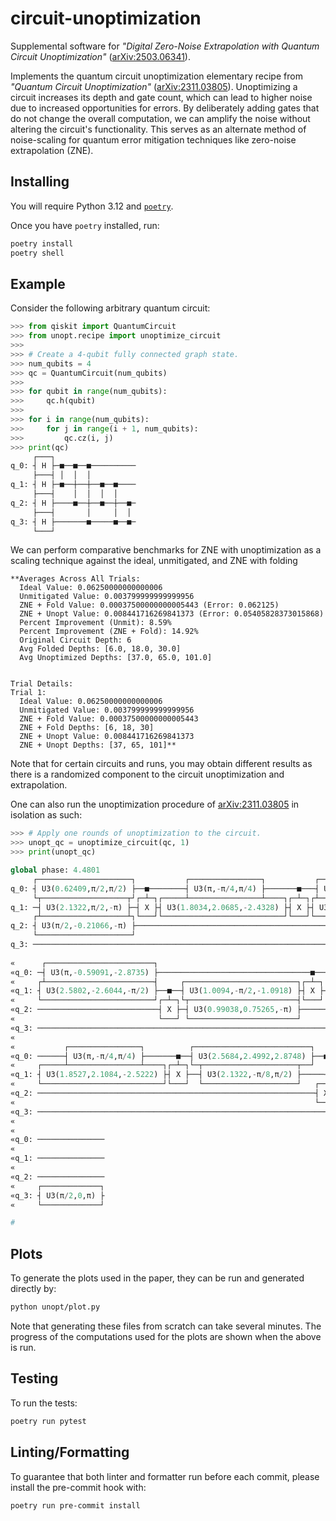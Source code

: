 # circuit-unoptimization

Supplemental software for *"Digital Zero-Noise Extrapolation with Quantum Circuit Unoptimization"*
([arXiv:2503.06341](https://arxiv.org/abs/2503.06341)).

Implements the quantum circuit unoptimization elementary recipe from *"Quantum Circuit Unoptimization"*
([arXiv:2311.03805](https://arxiv.org/pdf/2311.03805)). Unoptimizing a circuit increases its depth and gate count, which
can lead to higher noise due to increased opportunities for errors. By deliberately adding gates that do not change the
overall computation, we can amplify the noise without altering the circuit's functionality. This serves as an alternate
method of noise-scaling for quantum error mitigation techniques like zero-noise extrapolation (ZNE).

## Installing

You will require Python 3.12 and [`poetry`](https://python-poetry.org/).

Once you have `poetry` installed, run:

```sh
poetry install
poetry shell
```

## Example

Consider the following arbitrary quantum circuit:

```py
>>> from qiskit import QuantumCircuit
>>> from unopt.recipe import unoptimize_circuit
>>> 
>>> # Create a 4-qubit fully connected graph state.
>>> num_qubits = 4
>>> qc = QuantumCircuit(num_qubits)
>>> 
>>> for qubit in range(num_qubits):
>>>     qc.h(qubit)
>>> 
>>> for i in range(num_qubits):
>>>     for j in range(i + 1, num_qubits):
>>>         qc.cz(i, j)
>>> print(qc)
     ┌───┐                  
q_0: ┤ H ├─■──■──■──────────
     ├───┤ │  │  │          
q_1: ┤ H ├─■──┼──┼──■──■────
     ├───┤    │  │  │  │    
q_2: ┤ H ├────■──┼──■──┼──■─
     ├───┤       │     │  │ 
q_3: ┤ H ├───────■─────■──■─
     └───┘                  
```

We can perform comparative benchmarks for ZNE with unoptimization as a scaling technique against the ideal, unmitigated,
and ZNE with folding

```
**Averages Across All Trials:
  Ideal Value: 0.06250000000000006
  Unmitigated Value: 0.003799999999999956
  ZNE + Fold Value: 0.00037500000000005443 (Error: 0.062125)
  ZNE + Unopt Value: 0.008441716269841373 (Error: 0.05405828373015868)
  Percent Improvement (Unmit): 8.59%
  Percent Improvement (ZNE + Fold): 14.92%
  Original Circuit Depth: 6
  Avg Folded Depths: [6.0, 18.0, 30.0]
  Avg Unoptimized Depths: [37.0, 65.0, 101.0]


Trial Details:
Trial 1:
  Ideal Value: 0.06250000000000006
  Unmitigated Value: 0.003799999999999956
  ZNE + Fold Value: 0.00037500000000005443
  ZNE + Fold Depths: [6, 18, 30]
  ZNE + Unopt Value: 0.008441716269841373
  ZNE + Unopt Depths: [37, 65, 101]**
```

Note that for certain circuits and runs, you may obtain different results as there is a randomized component to the
circuit unoptimization and extrapolation. 

One can also run the unoptimization procedure of [arXiv:2311.03805](https://arxiv.org/pdf/2311.03805) in isolation as
such:

```py
>>> # Apply one rounds of unoptimization to the circuit.
>>> unopt_qc = unoptimize_circuit(qc, 1)
>>> print(unopt_qc)

global phase: 4.4801
     ┌─────────────────────┐           ┌────────────────┐           ┌──────────────────────┐                                  ┌─────────────────────┐                                ┌──────────────────┐         »
q_0: ┤ U3(0.62409,π/2,π/2) ├──■────────┤ U3(π,-π/4,π/4) ├───────■───┤ U3(0.36348,1.4779,0) ├───■───────────────────────────■──┤ U3(2.4621,0,1.6637) ├────────────────────────■───────┤ U3(2.5975,0,π/2) ├──────■──»
     └┬───────────────────┬┘┌─┴─┐┌─────┴────────────────┴────┐┌─┴─┐┌┴──────────────────────┴┐  │                           │  └─────────────────────┘┌────────────────────┐┌─┴─┐┌────┴──────────────────┴───┐┌─┴─┐»
q_1: ─┤ U3(2.1322,π/2,-π) ├─┤ X ├┤ U3(1.8034,2.0685,-2.4328) ├┤ X ├┤ U3(1.0094,1.3772,-π/2) ├──┼────■──────────────────────┼─────────────■───────────┤ U3(π/2,-π,-1.5964) ├┤ X ├┤ U3(2.0383,2.2097,-2.8185) ├┤ X ├»
     ┌┴───────────────────┴┐└───┘└───────────────────────────┘└───┘└────────────────────────┘┌─┴─┐┌─┴─┐┌────────────────┐┌─┴─┐         ┌─┴─┐         ├───────────────────┬┘└───┘└───────────────────────────┘└───┘»
q_2: ┤ U3(π/2,-0.21066,-π) ├─────────────────────────────────────────────────────────────────┤ X ├┤ X ├┤ U3(0,0,1.0189) ├┤ X ├─────────┤ X ├─────────┤ U3(0.048388,0,-π) ├────────────────────────────────────────»
     └─────────────────────┘                                                                 └───┘└───┘└────────────────┘└───┘         └───┘         └───────────────────┘                                        »
q_3: ─────────────────────────────────────────────────────────────────────────────────────────────────────────────────────────────────────────────────────────────────────────────────────────────────────────────»
                                                                                                                                                                                                                  »
«      ┌────────────────────────┐                                          ┌──────────────────┐             ┌──────────────────────┐                                  ┌───────────────────────┐        »
«q_0: ─┤ U3(π,-0.59091,-2.8735) ├──────────────────────────────────■───────┤ U3(2.5156,0,π/2) ├──────■──────┤ U3(π/2,2.986,0.6101) ├──────■──────────────────────■────┤ U3(π,-2.6303,-2.6303) ├─────■──»
«     ┌┴────────────────────────┤     ┌─────────────────────────┐┌─┴─┐┌────┴──────────────────┴───┐┌─┴─┐┌───┴──────────────────────┴───┐  │                      │    └───────────────────────┘   ┌─┴─┐»
«q_1: ┤ U3(2.5802,-2.6044,-π/2) ├──■──┤ U3(1.0094,-π/2,-1.0918) ├┤ X ├┤ U3(2.0383,2.2097,-2.8185) ├┤ X ├┤ U3(1.4839,-0.13902,-0.55533) ├──┼──────────────────────┼────────────────────────────────┤ X ├»
«     └─────────────────────────┘┌─┴─┐└┬────────────────────────┤└───┘└───────────────────────────┘└───┘└──────────────────────────────┘┌─┴─┐┌────────────────┐┌─┴─┐┌────────────────────────────┐└───┘»
«q_2: ───────────────────────────┤ X ├─┤ U3(0.99038,0.75265,-π) ├───────────────────────────────────────────────────────────────────────┤ X ├┤ U3(0,0,2.2352) ├┤ X ├┤ U3(1.633,-0.4035,0.080188) ├─────»
«                                └───┘ └────────────────────────┘                                                                       └───┘└────────────────┘└───┘└────────────────────────────┘     »
«q_3: ─────────────────────────────────────────────────────────────────────────────────────────────────────────────────────────────────────────────────────────────────────────────────────────────────»
«                                                                                                                                                                                                      »
«           ┌────────────────┐          ┌──────────────────────────┐        ┌──────────────────────┐           ┌────────────────────┐         ┌──────────────────────────────┐                                   »
«q_0: ──────┤ U3(π,-π/4,π/4) ├───────■──┤ U3(2.5684,2.4992,2.8748) ├──■─────┤ U3(1.0824,-π/2,-π/2) ├────■──────┤ U3(0.15576,-π,π/2) ├──────■──┤ U3(0.80295,-1.7413,-0.98507) ├───────■───────────────────────────»
«     ┌─────┴────────────────┴────┐┌─┴─┐└─┬─────────────────────┬──┘  │     └──────────────────────┘    │      └────────────────────┘      │  └──────────────────────────────┘       │                           »
«q_1: ┤ U3(1.8527,2.1084,-2.5222) ├┤ X ├──┤ U3(2.1322,-π/8,π/2) ├─────┼─────────────────────────────────┼──────────────────────────────────┼────────────────────────────────────■────┼───────────────────■───────»
«     └───────────────────────────┘└───┘  └─────────────────────┘   ┌─┴─┐┌───────────────────────────┐┌─┴─┐┌────────────────────────────┐┌─┴─┐ ┌───────────────────────────┐  ┌─┴─┐  │  ┌─────────────┐  │       »
«q_2: ──────────────────────────────────────────────────────────────┤ X ├┤ U3(1.9504,2.7175,0.68731) ├┤ X ├┤ U3(1.1033,0.32306,-2.2097) ├┤ X ├─┤ U3(1.3489,1.3177,-2.6481) ├──┤ X ├──┼──┤ U3(π/2,0,π) ├──┼────■──»
«                                                                   └───┘└───────────────────────────┘└───┘└────────────────────────────┘└───┘ └───────────────────────────┘  └───┘┌─┴─┐└─────────────┘┌─┴─┐┌─┴─┐»
«q_3: ─────────────────────────────────────────────────────────────────────────────────────────────────────────────────────────────────────────────────────────────────────────────┤ X ├───────────────┤ X ├┤ X ├»
«                                                                                                                                                                                  └───┘               └───┘└───┘»
«                    
«q_0: ───────────────
«                    
«q_1: ───────────────
«                    
«q_2: ───────────────
«     ┌─────────────┐
«q_3: ┤ U3(π/2,0,π) ├
«     └─────────────┘

# 

```

## Plots

To generate the plots used in the paper, they can be run and generated directly by:

```sh
python unopt/plot.py
```

Note that generating these files from scratch can take several minutes. The progress of the computations used for the
plots are shown when the above is run.

## Testing

To run the tests:

```sh
poetry run pytest
```

## Linting/Formatting

To guarantee that both linter and formatter run before each commit, please install the pre-commit hook with:

```sh
poetry run pre-commit install
```
